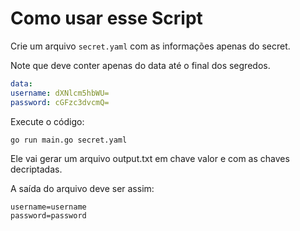 # Como usar esse Script

Crie um arquivo `secret.yaml` com as informações apenas do secret.

Note que deve conter apenas do data até o final dos segredos.
````yaml
data:
username: dXNlcm5hbWU=
password: cGFzc3dvcmQ=
````


Execute o código:

```bash
go run main.go secret.yaml
```

Ele vai gerar um arquivo output.txt em chave valor e com as chaves decriptadas.

A saída do arquivo deve ser assim:
```plaintext
username=username
password=password
```
